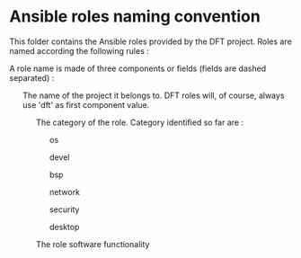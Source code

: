<h1>Ansible roles naming convention
</h1>
This folder contains the Ansible roles provided by the DFT project. Roles are named according the following rules :

A role name is made of three components or fields (fields are dashed separated) :
  <ul>The name of the project it belongs to. DFT roles will, of course, always use 'dft' as first component value.
  <ul>The category of the role. Category identified so far are :
      <ul>os</ul>
      <ul>devel</ul>
      <ul>bsp</ul>
      <ul>network</ul>
      <ul>security</ul>
      <ul>desktop</ul>
  </ul>

  <ul>The role software functionality
  </ul>

